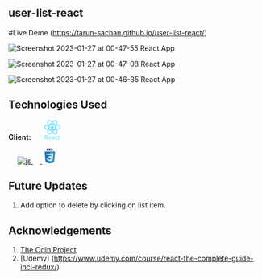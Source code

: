 ## user-list-react


#Live Deme (https://tarun-sachan.github.io/user-list-react/)

![Screenshot 2023-01-27 at 00-47-55 React App](https://user-images.githubusercontent.com/117214735/214929861-92447b23-1657-4e06-a501-2067ce4a03aa.png)

![Screenshot 2023-01-27 at 00-47-08 React App](https://user-images.githubusercontent.com/117214735/214929978-ac6b352f-5869-4c48-9b90-4d0ceb39dfc9.png)

![Screenshot 2023-01-27 at 00-46-35 React App](https://user-images.githubusercontent.com/117214735/214930059-c80fec79-3454-4a3c-aee1-e09038a02667.png)



## Technologies Used

**Client:** 
  &emsp;  <a href="https://reactjs.org/" target="_blank" rel="noreferrer"> <img src="https://raw.githubusercontent.com/devicons/devicon/master/icons/react/react-original-wordmark.svg" alt="react" width="40" height="40"/> </a> </p> &emsp; <a href="https://www.w3schools.com/js/" target="_blank" rel="noreferrer"> <img src="https://w7.pngwing.com/pngs/503/848/png-transparent-javascript-computer-icons-software-developer-cascading-style-sheets-javascript-logo-angle-text-rectangle-thumbnail.png" alt="js" width="30" height="30"/> </a>  &emsp;<a href="https://www.w3schools.com/css/" target="_blank" rel="noreferrer"> <img src="https://raw.githubusercontent.com/devicons/devicon/master/icons/css3/css3-original-wordmark.svg" alt="css3" width="30" height="30"/> </a>


## Future Updates
1. Add option to delete by clicking on list item.

## Acknowledgements

 1. [The Odin Project](https://www.theodinproject.com/paths/full-stack-javascript/courses/intermediate-html-and-css)
 2. [Udemy] (https://www.udemy.com/course/react-the-complete-guide-incl-redux/)
